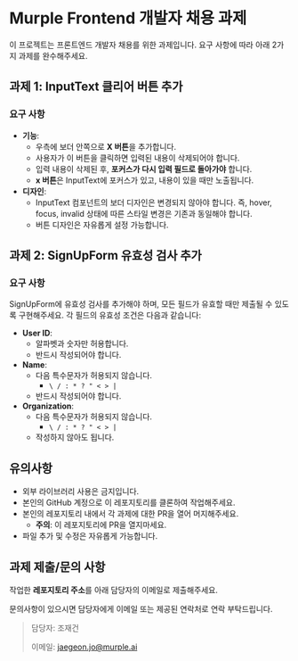 # Murple Frontend 개발자 채용 과제

이 프로젝트는 프론트엔드 개발자 채용를 위한 과제입니다. 요구 사항에 따라 아래 2가지 과제를 완수해주세요. 


## 과제 1: InputText 클리어 버튼 추가

### 요구 사항
- **기능**:
  - 우측에 보더 안쪽으로 **X 버튼**을 추가합니다.
  - 사용자가 이 버튼을 클릭하면 입력된 내용이 삭제되어야 합니다.
  - 입력 내용이 삭제된 후, **포커스가 다시 입력 필드로 돌아가야** 합니다.
  - **x 버튼**은 InputText에 포커스가 있고, 내용이 있을 때만 노출됩니다. 
- **디자인**:
  - InputText 컴포넌트의 보더 디자인은 변경되지 않아야 합니다. 즉, hover, focus, invalid 상태에 따른 스타일 변경은 기존과 동일해야 합니다.
  - 버튼 디자인은 자유롭게 설정 가능합니다.

## 과제 2: SignUpForm 유효성 검사 추가

### 요구 사항

SignUpForm에 유효성 검사를 추가해야 하며, 모든 필드가 유효할 때만 제출될 수 있도록 구현해주세요. 각 필드의 유효성 조건은 다음과 같습니다:
- **User ID**:
  - 알파벳과 숫자만 허용합니다.
  - 반드시 작성되어야 합니다.
- **Name**:
  - 다음 특수문자가 허용되지 않습니다.
    - `\ / : * ? " < > |`
  - 반드시 작성되어야 합니다.
- **Organization**:
  - 다음 특수문자가 허용되지 않습니다.
    - `\ / : * ? " < > |`
  - 작성하지 않아도 됩니다.  



## 유의사항
- 외부 라이브러리 사용은 금지입니다.
- 본인의 GitHub 계정으로 이 레포지토리를 클론하여 작업해주세요.
- 본인의 레포지토리 내에서 각 과제에 대한 PR을 열어 머지해주세요. 
  - **주의**: 이 레포지토리에 PR을 열지마세요. 
- 파일 추가 및 수정은 자유롭게 가능합니다.

## 과제 제출/문의 사항
작업한 **레포지토리 주소**를 아래 담당자의 이메일로 제출해주세요.

문의사항이 있으시면 담당자에게 이메일 또는 제공된 연락처로 연락 부탁드립니다.


> 담당자: 조재건
>
> 이메일: jaegeon.jo@murple.ai
